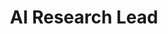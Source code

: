 ---
layout: member
name: Alice Smith
title: AI Research Lead
bio: |
    Alice Smith is a leading researcher in artificial intelligence with over 10 years of experience
    in machine learning and natural language processing. She has published numerous papers in
    top-tier conferences and journals.

image: https://placehold.co/800@3x.png
twitter: https://twitter.com/alicesmith
linkedin: https://linkedin.com/in/alicesmith
github: https://github.com/alicesmith
groups:
  - /groups/ai-research-collective
tags:
  - AI
  - Machine Learning
  - Research
  - Leadership
--- 